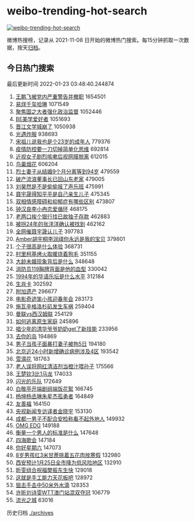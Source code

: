 # weibo-trending-hot-search

[![weibo-trending-hot-search](https://github.com/ameizi/weibo-trending-hot-search/actions/workflows/ci.yml/badge.svg)](https://github.com/ameizi/weibo-trending-hot-search/actions/workflows/ci.yml)

微博热搜榜，记录从 2021-11-08 日开始的微博热门搜索。每15分钟抓取一次数据，按天[归档](./archives)。

## 今日热门搜索

<!-- BEGIN --> 
最后更新时间 2022-01-23 03:48:40.244874 
1. [王鹏飞被党内严重警告并撤职](https://s.weibo.com/weibo?q=%23%E7%8E%8B%E9%B9%8F%E9%A3%9E%E8%A2%AB%E5%85%9A%E5%86%85%E4%B8%A5%E9%87%8D%E8%AD%A6%E5%91%8A%E5%B9%B6%E6%92%A4%E8%81%8C%23&Refer=top) 1654501
1. [易烊千玺哈琳](https://s.weibo.com/weibo?q=%23%E6%98%93%E7%83%8A%E5%8D%83%E7%8E%BA%E5%93%88%E7%90%B3%23&Refer=top) 1071549
1. [聚焦国之大者强化政治监督](https://s.weibo.com/weibo?q=%23%E8%81%9A%E7%84%A6%E5%9B%BD%E4%B9%8B%E5%A4%A7%E8%80%85%E5%BC%BA%E5%8C%96%E6%94%BF%E6%B2%BB%E7%9B%91%E7%9D%A3%23&Refer=top) 1052446
1. [BE美学爱好者](https://s.weibo.com/weibo?q=BE%E7%BE%8E%E5%AD%A6%E7%88%B1%E5%A5%BD%E8%80%85&Refer=top) 1051693
1. [晋江文学城崩了](https://s.weibo.com/weibo?q=%E6%99%8B%E6%B1%9F%E6%96%87%E5%AD%A6%E5%9F%8E%E5%B4%A9%E4%BA%86&Refer=top) 1050938
1. [光遇炸服](https://s.weibo.com/weibo?q=%23%E5%85%89%E9%81%87%E7%82%B8%E6%9C%8D%23&Refer=top) 938693
1. [宋祖儿说我也是个23岁的成年人](https://s.weibo.com/weibo?q=%23%E5%AE%8B%E7%A5%96%E5%84%BF%E8%AF%B4%E6%88%91%E4%B9%9F%E6%98%AF%E4%B8%AA23%E5%B2%81%E7%9A%84%E6%88%90%E5%B9%B4%E4%BA%BA%23&Refer=top) 779376
1. [疫情防控要一刀切掉简单化思维](https://s.weibo.com/weibo?q=%E7%96%AB%E6%83%85%E9%98%B2%E6%8E%A7%E8%A6%81%E4%B8%80%E5%88%80%E5%88%87%E6%8E%89%E7%AE%80%E5%8D%95%E5%8C%96%E6%80%9D%E7%BB%B4&Refer=top) 692814
1. [近视女子剧烈咳嗽后视网膜脱离](https://s.weibo.com/weibo?q=%23%E8%BF%91%E8%A7%86%E5%A5%B3%E5%AD%90%E5%89%A7%E7%83%88%E5%92%B3%E5%97%BD%E5%90%8E%E8%A7%86%E7%BD%91%E8%86%9C%E8%84%B1%E7%A6%BB%23&Refer=top) 612015
1. [鸟巢烟花](https://s.weibo.com/weibo?q=%E9%B8%9F%E5%B7%A2%E7%83%9F%E8%8A%B1&Refer=top) 606204
1. [烈士妻子从结婚9个月分离等到94岁](https://s.weibo.com/weibo?q=%23%E7%83%88%E5%A3%AB%E5%A6%BB%E5%AD%90%E4%BB%8E%E7%BB%93%E5%A9%9A9%E4%B8%AA%E6%9C%88%E5%88%86%E7%A6%BB%E7%AD%89%E5%88%B094%E5%B2%81%23&Refer=top) 479559
1. [破产流浪董事长已回山东老家](https://s.weibo.com/weibo?q=%23%E7%A0%B4%E4%BA%A7%E6%B5%81%E6%B5%AA%E8%91%A3%E4%BA%8B%E9%95%BF%E5%B7%B2%E5%9B%9E%E5%B1%B1%E4%B8%9C%E8%80%81%E5%AE%B6%23&Refer=top) 479005
1. [刘昊然是不是偷偷报了声乐班](https://s.weibo.com/weibo?q=%23%E5%88%98%E6%98%8A%E7%84%B6%E6%98%AF%E4%B8%8D%E6%98%AF%E5%81%B7%E5%81%B7%E6%8A%A5%E4%BA%86%E5%A3%B0%E4%B9%90%E7%8F%AD%23&Refer=top) 475991
1. [聂宇晟得知平平是自己亲生儿子](https://s.weibo.com/weibo?q=%23%E8%81%82%E5%AE%87%E6%99%9F%E5%BE%97%E7%9F%A5%E5%B9%B3%E5%B9%B3%E6%98%AF%E8%87%AA%E5%B7%B1%E4%BA%B2%E7%94%9F%E5%84%BF%E5%AD%90%23&Refer=top) 475345
1. [双相情感障碍和抑郁症有哪些区别](https://s.weibo.com/weibo?q=%23%E5%8F%8C%E7%9B%B8%E6%83%85%E6%84%9F%E9%9A%9C%E7%A2%8D%E5%92%8C%E6%8A%91%E9%83%81%E7%97%87%E6%9C%89%E5%93%AA%E4%BA%9B%E5%8C%BA%E5%88%AB%23&Refer=top) 473807
1. [钟汉良李小冉恋爱循环](https://s.weibo.com/weibo?q=%23%E9%92%9F%E6%B1%89%E8%89%AF%E6%9D%8E%E5%B0%8F%E5%86%89%E6%81%8B%E7%88%B1%E5%BE%AA%E7%8E%AF%23&Refer=top) 468175
1. [老两口挨个银行找已故独子存款](https://s.weibo.com/weibo?q=%23%E8%80%81%E4%B8%A4%E5%8F%A3%E6%8C%A8%E4%B8%AA%E9%93%B6%E8%A1%8C%E6%89%BE%E5%B7%B2%E6%95%85%E7%8B%AC%E5%AD%90%E5%AD%98%E6%AC%BE%23&Refer=top) 462883
1. [被拐24年的张洋洋确认被找到](https://s.weibo.com/weibo?q=%23%E8%A2%AB%E6%8B%9024%E5%B9%B4%E7%9A%84%E5%BC%A0%E6%B4%8B%E6%B4%8B%E7%A1%AE%E8%AE%A4%E8%A2%AB%E6%89%BE%E5%88%B0%23&Refer=top) 462162
1. [全网催聂宇晟认儿子](https://s.weibo.com/weibo?q=%23%E5%85%A8%E7%BD%91%E5%82%AC%E8%81%82%E5%AE%87%E6%99%9F%E8%AE%A4%E5%84%BF%E5%AD%90%23&Refer=top) 397783
1. [Amber胡宇桐李润祺你永远是我的宝贝](https://s.weibo.com/weibo?q=%23Amber%E8%83%A1%E5%AE%87%E6%A1%90%E6%9D%8E%E6%B6%A6%E7%A5%BA%E4%BD%A0%E6%B0%B8%E8%BF%9C%E6%98%AF%E6%88%91%E7%9A%84%E5%AE%9D%E8%B4%9D%23&Refer=top) 379801
1. [个子很高是什么体验](https://s.weibo.com/weibo?q=%23%E4%B8%AA%E5%AD%90%E5%BE%88%E9%AB%98%E6%98%AF%E4%BB%80%E4%B9%88%E4%BD%93%E9%AA%8C%23&Refer=top) 368731
1. [村里柯基烤火取暖烧着狗毛](https://s.weibo.com/weibo?q=%23%E6%9D%91%E9%87%8C%E6%9F%AF%E5%9F%BA%E7%83%A4%E7%81%AB%E5%8F%96%E6%9A%96%E7%83%A7%E7%9D%80%E7%8B%97%E6%AF%9B%23&Refer=top) 351155
1. [大龄未婚现象背后是什么](https://s.weibo.com/weibo?q=%23%E5%A4%A7%E9%BE%84%E6%9C%AA%E5%A9%9A%E7%8E%B0%E8%B1%A1%E8%83%8C%E5%90%8E%E6%98%AF%E4%BB%80%E4%B9%88%23&Refer=top) 348648
1. [消防员119胸牌背面是他的血型](https://s.weibo.com/weibo?q=%23%E6%B6%88%E9%98%B2%E5%91%98119%E8%83%B8%E7%89%8C%E8%83%8C%E9%9D%A2%E6%98%AF%E4%BB%96%E7%9A%84%E8%A1%80%E5%9E%8B%23&Refer=top) 330042
1. [1994年的华语乐坛是什么水平](https://s.weibo.com/weibo?q=%231994%E5%B9%B4%E7%9A%84%E5%8D%8E%E8%AF%AD%E4%B9%90%E5%9D%9B%E6%98%AF%E4%BB%80%E4%B9%88%E6%B0%B4%E5%B9%B3%23&Refer=top) 312184
1. [生肖卡](https://s.weibo.com/weibo?q=%E7%94%9F%E8%82%96%E5%8D%A1&Refer=top) 302592
1. [附加遗产](https://s.weibo.com/weibo?q=%E9%99%84%E5%8A%A0%E9%81%97%E4%BA%A7&Refer=top) 296677
1. [电影奇迹笨小孩迎春年会](https://s.weibo.com/weibo?q=%23%E7%94%B5%E5%BD%B1%E5%A5%87%E8%BF%B9%E7%AC%A8%E5%B0%8F%E5%AD%A9%E8%BF%8E%E6%98%A5%E5%B9%B4%E4%BC%9A%23&Refer=top) 283173
1. [施瓦辛格洛杉矶发生车祸](https://s.weibo.com/weibo?q=%23%E6%96%BD%E7%93%A6%E8%BE%9B%E6%A0%BC%E6%B4%9B%E6%9D%89%E7%9F%B6%E5%8F%91%E7%94%9F%E8%BD%A6%E7%A5%B8%23&Refer=top) 259404
1. [曼联vs西汉姆联](https://s.weibo.com/weibo?q=%E6%9B%BC%E8%81%94vs%E8%A5%BF%E6%B1%89%E5%A7%86%E8%81%94&Refer=top) 254129
1. [如何逃离原生家庭](https://s.weibo.com/weibo?q=%E5%A6%82%E4%BD%95%E9%80%83%E7%A6%BB%E5%8E%9F%E7%94%9F%E5%AE%B6%E5%BA%AD&Refer=top) 245896
1. [唱少年的清华爷爷奶奶get了新技能](https://s.weibo.com/weibo?q=%23%E5%94%B1%E5%B0%91%E5%B9%B4%E7%9A%84%E6%B8%85%E5%8D%8E%E7%88%B7%E7%88%B7%E5%A5%B6%E5%A5%B6get%E4%BA%86%E6%96%B0%E6%8A%80%E8%83%BD%23&Refer=top) 233956
1. [去你的岛](https://s.weibo.com/weibo?q=%23%E5%8E%BB%E4%BD%A0%E7%9A%84%E5%B2%9B%23&Refer=top) 194869
1. [男子当孩子面暴打妻子被拘5日](https://s.weibo.com/weibo?q=%23%E7%94%B7%E5%AD%90%E5%BD%93%E5%AD%A9%E5%AD%90%E9%9D%A2%E6%9A%B4%E6%89%93%E5%A6%BB%E5%AD%90%E8%A2%AB%E6%8B%985%E6%97%A5%23&Refer=top) 194180
1. [北京近24小时新增确诊病例涉及4区](https://s.weibo.com/weibo?q=%23%E5%8C%97%E4%BA%AC%E8%BF%9124%E5%B0%8F%E6%97%B6%E6%96%B0%E5%A2%9E%E7%A1%AE%E8%AF%8A%E7%97%85%E4%BE%8B%E6%B6%89%E5%8F%8A4%E5%8C%BA%23&Refer=top) 193542
1. [雪滴花](https://s.weibo.com/weibo?q=%E9%9B%AA%E6%BB%B4%E8%8A%B1&Refer=top) 181763
1. [老人误将网红清洁剂当橙汁喂孙子](https://s.weibo.com/weibo?q=%23%E8%80%81%E4%BA%BA%E8%AF%AF%E5%B0%86%E7%BD%91%E7%BA%A2%E6%B8%85%E6%B4%81%E5%89%82%E5%BD%93%E6%A9%99%E6%B1%81%E5%96%82%E5%AD%99%E5%AD%90%23&Refer=top) 175566
1. [王楚钦3比1马龙](https://s.weibo.com/weibo?q=%23%E7%8E%8B%E6%A5%9A%E9%92%A63%E6%AF%941%E9%A9%AC%E9%BE%99%23&Refer=top) 174033
1. [闪光的乐队](https://s.weibo.com/weibo?q=%E9%97%AA%E5%85%89%E7%9A%84%E4%B9%90%E9%98%9F&Refer=top) 172649
1. [白敬亭开端剧组端饭花絮](https://s.weibo.com/weibo?q=%23%E7%99%BD%E6%95%AC%E4%BA%AD%E5%BC%80%E7%AB%AF%E5%89%A7%E7%BB%84%E7%AB%AF%E9%A5%AD%E8%8A%B1%E7%B5%AE%23&Refer=top) 166745
1. [杨坤杨丞琳朱星杰孤勇者](https://s.weibo.com/weibo?q=%23%E6%9D%A8%E5%9D%A4%E6%9D%A8%E4%B8%9E%E7%90%B3%E6%9C%B1%E6%98%9F%E6%9D%B0%E5%AD%A4%E5%8B%87%E8%80%85%23&Refer=top) 164849
1. [友善福](https://s.weibo.com/weibo?q=%E5%8F%8B%E5%96%84%E7%A6%8F&Refer=top) 164150
1. [央视新闻专访译者金晓宇](https://s.weibo.com/weibo?q=%23%E5%A4%AE%E8%A7%86%E6%96%B0%E9%97%BB%E4%B8%93%E8%AE%BF%E8%AF%91%E8%80%85%E9%87%91%E6%99%93%E5%AE%87%23&Refer=top) 153130
1. [成都一男子不配合安检称看不起外地人](https://s.weibo.com/weibo?q=%23%E6%88%90%E9%83%BD%E4%B8%80%E7%94%B7%E5%AD%90%E4%B8%8D%E9%85%8D%E5%90%88%E5%AE%89%E6%A3%80%E7%A7%B0%E7%9C%8B%E4%B8%8D%E8%B5%B7%E5%A4%96%E5%9C%B0%E4%BA%BA%23&Refer=top) 149932
1. [OMG EDG](https://s.weibo.com/weibo?q=OMG%20EDG&Refer=top) 149188
1. [衡量一个男人的标准是什么](https://s.weibo.com/weibo?q=%23%E8%A1%A1%E9%87%8F%E4%B8%80%E4%B8%AA%E7%94%B7%E4%BA%BA%E7%9A%84%E6%A0%87%E5%87%86%E6%98%AF%E4%BB%80%E4%B9%88%23&Refer=top) 147648
1. [四海歌会](https://s.weibo.com/weibo?q=%23%E5%9B%9B%E6%B5%B7%E6%AD%8C%E4%BC%9A%23&Refer=top) 147184
1. [你好星期六](https://s.weibo.com/weibo?q=%E4%BD%A0%E5%A5%BD%E6%98%9F%E6%9C%9F%E5%85%AD&Refer=top) 147073
1. [8岁男孩扛3米甘蔗挑着五花肉放寒假](https://s.weibo.com/weibo?q=%238%E5%B2%81%E7%94%B7%E5%AD%A9%E6%89%9B3%E7%B1%B3%E7%94%98%E8%94%97%E6%8C%91%E7%9D%80%E4%BA%94%E8%8A%B1%E8%82%89%E6%94%BE%E5%AF%92%E5%81%87%23&Refer=top) 132980
1. [西安预计1月25日全市降为低风险地区](https://s.weibo.com/weibo?q=%23%E8%A5%BF%E5%AE%89%E9%A2%84%E8%AE%A11%E6%9C%8825%E6%97%A5%E5%85%A8%E5%B8%82%E9%99%8D%E4%B8%BA%E4%BD%8E%E9%A3%8E%E9%99%A9%E5%9C%B0%E5%8C%BA%23&Refer=top) 132910
1. [昕雯组合祝福樊振东生快](https://s.weibo.com/weibo?q=%23%E6%98%95%E9%9B%AF%E7%BB%84%E5%90%88%E7%A5%9D%E7%A6%8F%E6%A8%8A%E6%8C%AF%E4%B8%9C%E7%94%9F%E5%BF%AB%23&Refer=top) 129018
1. [这就是手工能力天花板吧](https://s.weibo.com/weibo?q=%23%E8%BF%99%E5%B0%B1%E6%98%AF%E6%89%8B%E5%B7%A5%E8%83%BD%E5%8A%9B%E5%A4%A9%E8%8A%B1%E6%9D%BF%E5%90%A7%23&Refer=top) 128972
1. [狙击手击中50米外水滴](https://s.weibo.com/weibo?q=%23%E7%8B%99%E5%87%BB%E6%89%8B%E5%87%BB%E4%B8%AD50%E7%B1%B3%E5%A4%96%E6%B0%B4%E6%BB%B4%23&Refer=top) 128353
1. [许昕刘诗雯WTT澳门站混双夺冠](https://s.weibo.com/weibo?q=%23%E8%AE%B8%E6%98%95%E5%88%98%E8%AF%97%E9%9B%AFWTT%E6%BE%B3%E9%97%A8%E7%AB%99%E6%B7%B7%E5%8F%8C%E5%A4%BA%E5%86%A0%23&Refer=top) 106779
1. [流光之城](https://s.weibo.com/weibo?q=%E6%B5%81%E5%85%89%E4%B9%8B%E5%9F%8E&Refer=top) 63016
<!-- END -->

历史归档 [./archives](./archives)

